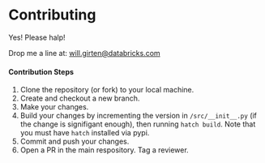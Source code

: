 # Contributing
Yes! Please halp!

Drop me a line at: will.girten@databricks.com

#### Contribution Steps
1. Clone the repository (or fork) to your local machine.
2. Create and checkout a new branch.
3. Make your changes.
4. Build your changes by incrementing the version in `/src/__init__.py` (if the change is signifigant enough), then running `hatch build`. Note that you must have `hatch` installed via pypi.
5. Commit and push your changes.
6. Open a PR in the main respository. Tag a reviewer.